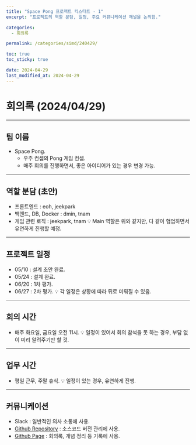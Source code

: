 ```yaml
---
title: "Space Pong 프로젝트 킥스타트 - 1"
excerpt: "프로젝트의 역할 분담, 일정, 주요 커뮤니케이션 채널을 논의함."

categories:
  - 회의록

permalink: /categories/simd/240429/

toc: true
toc_sticky: true

date: 2024-04-29
last_modified_at: 2024-04-29
---
```


# 회의록 (2024/04/29)

---

## 팀 이름
- Space Pong.
    - 우주 컨셉의 Pong 게임 컨셉.
    - 매주 회의를 진행하면서, 좋은 아이디어가 있는 경우 변경 가능.

---

## 역할 분담 (초안)
- 프론트엔드 : eoh, jeekpark
- 백엔드, DB, Docker : dmin, tnam
- 게임 관련 로직 : jeekpark, tnam
💡 Main 역할은 위와 같지만, 다 같이 협업하면서 유연하게 진행할 예정.

---

## 프로젝트 일정
- 05/10 : 설계 초안 완료.
- 05/24 : 설계 완료.
- 06/20 : 1차 평가.
- 06/27 : 2차 평가.
💡 각 일정은 상황에 따라 뒤로 미뤄질 수 있음.

---

## 회의 시간
- 매주 화요일, 금요일 오전 11시.
💡 일정이 있어서 회의 참석을 못 하는 경우, 부담 없이 미리 알려주기만 할 것.

---

## 업무 시간
- 평일 근무, 주말 휴식.
💡 일정이 있는 경우, 유연하게 진행.

---

## 커뮤니케이션
- Slack : 일반적인 의사 소통에 사용.
- [Github Repository](https://github.com/space-pong/SpacePong) : 소스코드 버전 관리에 사용.
- [Github Page](https://space-pong.github.io/) : 회의록, 개념 정리 등 기록에 사용.